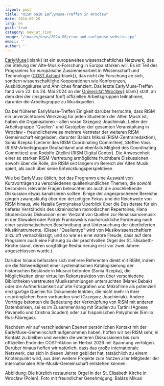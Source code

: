 ```yaml
---
layout: post
title: "RISM beim EarlyMuse-Treffen in Wrocław"
date: 2024-06-20
lang: en
post: true
category: new_at_rism
image: "/images/news/2024-06/rism-and-earlymuse_website.jpg"
email: ''
author: ''
---
```


[EarlyMuse](https://earlymuse.eu){:blank} ist ein europaweites wissenschaftliches Netzwerk, das die Stellung der Alte-Musik-Forschung in Europa stärken will. Es ist Teil des Programms für europäische Zusammenarbeit in Wissenschaft und Technologie ([COST Action](https://www.cost.eu/actions/CA21161){:blank}), das nicht die Forschung an sich, sondern wissenschaftliche Kooperationen wie Konferenzen, Ausbildungskurse und Ähnliches finanziert. Das letzte EarlyMuse-Treffen fand vom 22. bis 24. Mai 2024 an der [Universität Wrocław](https://uwr.edu.pl/en/meeting-of-the-earlymuse-project-in-wroclaw){:blank} statt, an dem drei der (insgesamt fünf) offiziellen Arbeitsgruppen teilnahmen, darunter die Arbeitsgruppe zu Musikquellen.

Da bei früheren EarlyMuse-Treffen Einigkeit darüber herrschte, dass RISM ein unverzichtbares Werkzeug für jeden Studenten der Alten Musik ist, haben die Organisatoren - allen voran Grzegorz Joachimiak, Leiter der Arbeitsgruppe "Quellen" und Gastgeber der gesamten Veranstaltung in Wrocław - freundlicherweise mehrere Vertreter der weiteren RISM-Gemeinschaft eingeladen, darunter Balázs Mikusi (RISM-Zentralredaktion), Sonia Rzepka (Leiterin des RISM Coordinating Committee), Steffen Voss (RISM-Arbeitsgruppe Deutschland und ebenfalls Mitglied des Coordinating Committee) und Rodolfo Zitellini (RISM Digital Center). Die Anwesenheit einer so starken RISM-Vertretung ermöglichte fruchtbare Diskussionen sowohl über die Rolle, die RISM seit langem im Bereich der Alten Musik spielt, als auch über seine Entwicklungsperspektiven.

Wie bei EarlyMuse üblich, bot das Programm eine Auswahl von Kurzvorträgen zu verschiedenen quellenkundlichen Themen, die sowohl besonders relevante Fragen beleuchten als auch die anschließende Diskussion etwas kanalisieren sollten. Einige der angesprochenen Bereiche gingen zwangsläufig über den derzeitigen Fokus und die Reichweite von RISM hinaus, wie Natalia Syrotynskas Überblick über die Desiderate für ein tieferes Verständnis des ukrainischen monodischen Repertoires, Hana Studeničovás Diskussion einer Vielzahl von Quellen zur Renaissancemusik in der Slowakei oder Patryk Frankowskis nachdrückliche Forderung nach einer systematischeren Beschreibung und Untersuchung der überlieferten Musikinstrumente. (Dieser "Quellentyp" wird von Musikwissenschaftlern allzu oft vernachlässigt, und so war es eine wahre Freude, dass auf dem Programm auch eine Führung zu der prachtvollen Orgel der St. Elisabeth-Kirche stand, deren sorgfältige Restaurierung erst vor zwei Jahren abgeschlossen wurde.)

Darüber hinaus befassten sich mehrere Referenten direkt mit RISM, indem sie die Notwendigkeit einer systematischen Katalogisierung der historischen Bestände in Muscat betonten (Sonia Rzepka), die Möglichkeiten einer virtuellen Rekonstruktion von über verschiedene Bibliotheken verstreuten Musiksammlungen untersuchten (Marek Bebak) oder die Aufmerksamkeit auf alte Fotografien und Mikrofilme als potenziell einzigartige Quellen für Dokumente lenkten, die nicht mehr in ihrer ursprünglichen Form vorhanden sind (Grzegorz Joachimiak). Andere Vorträge betonten die Bedeutung der Verknüpfung von RISM mit anderen Datenbanken, sei es im Zusammenhang mit Studien zu Tartini (Agnese Pavanello und Cristina Scuderi) oder zur hispanischen Polyphonie (Emilio Ros-Fábregas).

Nachdem wir auf verschiedenen Ebenen persönlichen Kontakt mit der EarlyMuse-Gemeinschaft aufgenommen haben, hoffen wir bei RISM sehr, in Kontakt zu bleiben und werden die weiteren Diskussionen bis zum offiziellen Ende der COST-Aktion im Herbst 2026 mit Spannung verfolgen. Darüber hinaus hoffen wir natürlich, dass das große internationale Netzwerk, das sich in diesen Jahren gebildet hat, tatsächlich zu einem Knotenpunkt wird, aus dem weitere Projekte zum Nutzen aller Mitglieder der internationalen Alte-Musik-Gemeinschaft entstehen können.

Abbildung: Die kürzlich restaurierte Orgel in der St. Elisabeth Kirche in Wrocław (Polen), Foto mit freundlicher Genehmigung: Balázs Mikusi
